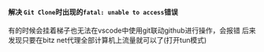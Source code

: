 #### 解决 `Git Clone`时出现的`fatal: unable to access`错误

 有的时候会挂着梯子也无法在vscode中使用git联动github进行操作，会报错
 后来发现只要在bitz net代理全部计算机上流量就可以了(打开tun模式)